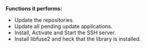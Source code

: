 <b>Functions it performs:</b>

* Update the repositories.
* Update all pending update applications.
* Install, Activate and Start the SSH server.
* Install libfuse2 and heck that the library is installed.

